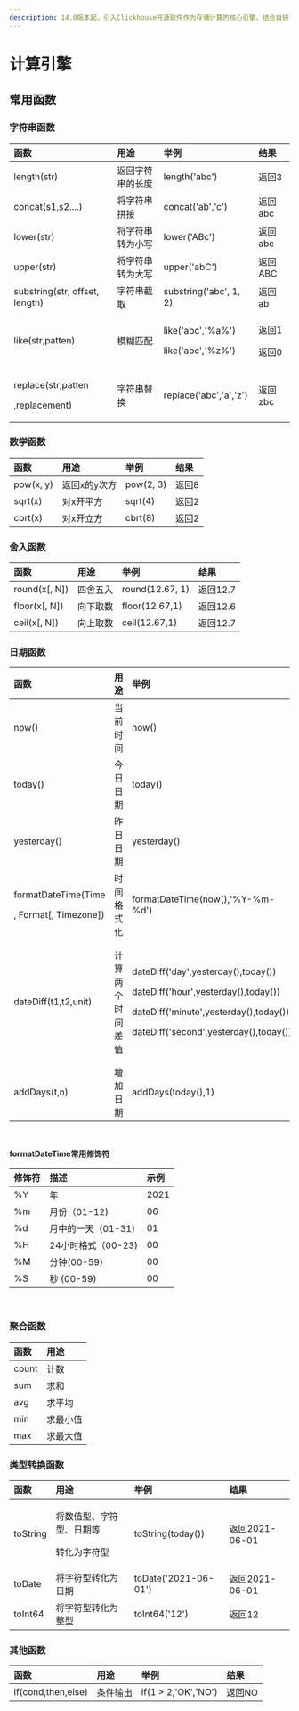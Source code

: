 ```yaml
---
description: 14.0版本起，引入Clickhouse开源软件作为存储计算的核心引擎，结合自研高性能算法，进一步提升查询效率。
---
```


# 计算引擎

## 常用函数

### 字符串函数

<table>
  <thead>
    <tr>
      <th style="text-align:left">&#x51FD;&#x6570;</th>
      <th style="text-align:left">&#x7528;&#x9014;</th>
      <th style="text-align:left">&#x4E3E;&#x4F8B;</th>
      <th style="text-align:left">&#x7ED3;&#x679C;</th>
    </tr>
  </thead>
  <tbody>
    <tr>
      <td style="text-align:left">length(str)</td>
      <td style="text-align:left">&#x8FD4;&#x56DE;&#x5B57;&#x7B26;&#x4E32;&#x7684;&#x957F;&#x5EA6;</td>
      <td
      style="text-align:left">length(&apos;abc&apos;)</td>
        <td style="text-align:left">&#x8FD4;&#x56DE;3</td>
    </tr>
    <tr>
      <td style="text-align:left">concat(s1,s2....)</td>
      <td style="text-align:left">&#x5C06;&#x5B57;&#x7B26;&#x4E32;&#x62FC;&#x63A5;</td>
      <td style="text-align:left">concat(&apos;ab&apos;,&apos;c&apos;)</td>
      <td style="text-align:left">&#x8FD4;&#x56DE;abc</td>
    </tr>
    <tr>
      <td style="text-align:left">lower(str)</td>
      <td style="text-align:left">&#x5C06;&#x5B57;&#x7B26;&#x4E32;&#x8F6C;&#x4E3A;&#x5C0F;&#x5199;</td>
      <td
      style="text-align:left">lower(&apos;ABc&apos;)</td>
        <td style="text-align:left">&#x8FD4;&#x56DE;abc</td>
    </tr>
    <tr>
      <td style="text-align:left">upper(str)</td>
      <td style="text-align:left">&#x5C06;&#x5B57;&#x7B26;&#x4E32;&#x8F6C;&#x4E3A;&#x5927;&#x5199;</td>
      <td
      style="text-align:left">upper(&apos;abC&apos;)</td>
        <td style="text-align:left">&#x8FD4;&#x56DE;ABC</td>
    </tr>
    <tr>
      <td style="text-align:left">substring(str, offset, length)</td>
      <td style="text-align:left">&#x5B57;&#x7B26;&#x4E32;&#x622A;&#x53D6;</td>
      <td style="text-align:left">substring(&apos;abc&apos;, 1, 2)</td>
      <td style="text-align:left">&#x8FD4;&#x56DE;ab</td>
    </tr>
    <tr>
      <td style="text-align:left">like(str,patten)</td>
      <td style="text-align:left">&#x6A21;&#x7CCA;&#x5339;&#x914D;</td>
      <td style="text-align:left">
        <p>like(&apos;abc&apos;,&apos;%a%&apos;)</p>
        <p>like(&apos;abc&apos;,&apos;%z%&apos;)</p>
      </td>
      <td style="text-align:left">
        <p>&#x8FD4;&#x56DE;1</p>
        <p>&#x8FD4;&#x56DE;0</p>
      </td>
    </tr>
    <tr>
      <td style="text-align:left">
        <p>replace(str,patten</p>
        <p>,replacement)</p>
      </td>
      <td style="text-align:left">&#x5B57;&#x7B26;&#x4E32;&#x66FF;&#x6362;</td>
      <td style="text-align:left">replace(&apos;abc&apos;,&apos;a&apos;,&apos;z&apos;)</td>
      <td style="text-align:left">&#x8FD4;&#x56DE;zbc</td>
    </tr>
  </tbody>
</table>

### 数学函数

| 函数 | 用途 | 举例 | 结果 |
| :--- | :--- | :--- | :--- |
| pow\(x, y\) | 返回x的y次方 | pow\(2, 3\) | 返回8 |
| sqrt\(x\) | 对x开平方 | sqrt\(4\) | 返回2 |
| cbrt\(x\) | 对x开立方 | cbrt\(8\) | 返回2 |

### 舍入函数

| 函数 | 用途 | 举例 | 结果 |
| :--- | :--- | :--- | :--- |
| round\(x\[, N\]\) | 四舍五入 | round\(12.67, 1\) | 返回12.7 |
| floor\(x\[, N\]\) | 向下取数 | floor\(12.67,1\) | 返回12.6 |
| ceil\(x\[, N\]\) | 向上取数 | ceil\(12.67,1\) | 返回12.7 |

### 日期函数

<table>
  <thead>
    <tr>
      <th style="text-align:left">&#x51FD;&#x6570;</th>
      <th style="text-align:left">&#x7528;&#x9014;</th>
      <th style="text-align:left">&#x4E3E;&#x4F8B;</th>
      <th style="text-align:left">&#x7ED3;&#x679C;</th>
    </tr>
  </thead>
  <tbody>
    <tr>
      <td style="text-align:left">now()</td>
      <td style="text-align:left">&#x5F53;&#x524D;&#x65F6;&#x95F4;</td>
      <td style="text-align:left">now()</td>
      <td style="text-align:left">&#x8FD4;&#x56DE;2021-06-01 00:00:00</td>
    </tr>
    <tr>
      <td style="text-align:left">today()</td>
      <td style="text-align:left">&#x4ECA;&#x65E5;&#x65E5;&#x671F;</td>
      <td style="text-align:left">today()</td>
      <td style="text-align:left">&#x8FD4;&#x56DE;2021-06-01</td>
    </tr>
    <tr>
      <td style="text-align:left">yesterday()</td>
      <td style="text-align:left">&#x6628;&#x65E5;&#x65E5;&#x671F;</td>
      <td style="text-align:left">yesterday()</td>
      <td style="text-align:left">&#x8FD4;&#x56DE;2021-05-31</td>
    </tr>
    <tr>
      <td style="text-align:left">
        <p>formatDateTime(Time</p>
        <p>, Format[, Timezone])</p>
      </td>
      <td style="text-align:left">&#x65F6;&#x95F4;&#x683C;&#x5F0F;&#x5316;</td>
      <td style="text-align:left">formatDateTime(now(),&apos;%Y-%m-%d&apos;)</td>
      <td style="text-align:left">&#x8FD4;&#x56DE;2021-06-01</td>
    </tr>
    <tr>
      <td style="text-align:left">dateDiff(t1,t2,unit)</td>
      <td style="text-align:left">&#x8BA1;&#x7B97;&#x4E24;&#x4E2A;&#x65F6;&#x95F4;&#x5DEE;&#x503C;</td>
      <td
      style="text-align:left">
        <p>dateDiff(&apos;day&apos;,yesterday(),today())</p>
        <p>dateDiff(&apos;hour&apos;,yesterday(),today())</p>
        <p>dateDiff(&apos;minute&apos;,yesterday(),today())</p>
        <p>dateDiff(&apos;second&apos;,yesterday(),today())</p>
        </td>
        <td style="text-align:left">
          <p>&#x8FD4;&#x56DE;1</p>
          <p>&#x8FD4;&#x56DE;24</p>
          <p>&#x8FD4;&#x56DE;1440</p>
          <p>&#x8FD4;&#x56DE;86400</p>
        </td>
    </tr>
    <tr>
      <td style="text-align:left">addDays(t,n)</td>
      <td style="text-align:left">&#x589E;&#x52A0;&#x65E5;&#x671F;</td>
      <td style="text-align:left">addDays(today(),1)</td>
      <td style="text-align:left">&#x8FD4;&#x56DE;2021-06-02</td>
    </tr>
  </tbody>
</table>

​

**formatDateTime常用修饰符**

| 修饰符 | 描述 | 示例 |
| :--- | :--- | :--- |
| %Y | 年 | 2021 |
| %m | 月份（01-12\) | 06 |
| %d | 月中的一天（01-31\) | 01 |
| %H | 24小时格式（00-23\) | 00 |
| %M | 分钟\(00-59\) | 00 |
| %S | 秒 \(00-59\) | 00 |

​​

### 聚合函数

| 函数 | 用途 |
| :--- | :--- |
| count | 计数 |
| sum | 求和 |
| avg | 求平均 |
| min | 求最小值 |
| max | 求最大值 |



### 类型转换函数

<table>
  <thead>
    <tr>
      <th style="text-align:left">&#x51FD;&#x6570;</th>
      <th style="text-align:left">&#x7528;&#x9014;</th>
      <th style="text-align:left">&#x4E3E;&#x4F8B;</th>
      <th style="text-align:left">&#x7ED3;&#x679C;</th>
    </tr>
  </thead>
  <tbody>
    <tr>
      <td style="text-align:left">toString</td>
      <td style="text-align:left">
        <p>&#x5C06;&#x6570;&#x503C;&#x578B;&#x3001;&#x5B57;&#x7B26;&#x578B;&#x3001;&#x65E5;&#x671F;&#x7B49;</p>
        <p>&#x8F6C;&#x5316;&#x4E3A;&#x5B57;&#x7B26;&#x578B;</p>
      </td>
      <td style="text-align:left">toString(today())</td>
      <td style="text-align:left">&#x8FD4;&#x56DE;2021-06-01</td>
    </tr>
    <tr>
      <td style="text-align:left">toDate</td>
      <td style="text-align:left">&#x5C06;&#x5B57;&#x7B26;&#x578B;&#x8F6C;&#x5316;&#x4E3A;&#x65E5;&#x671F;</td>
      <td
      style="text-align:left">toDate(&apos;2021-06-01&apos;)</td>
        <td style="text-align:left">&#x8FD4;&#x56DE;2021-06-01</td>
    </tr>
    <tr>
      <td style="text-align:left">toInt64</td>
      <td style="text-align:left">&#x5C06;&#x5B57;&#x7B26;&#x578B;&#x8F6C;&#x5316;&#x4E3A;&#x6574;&#x578B;</td>
      <td
      style="text-align:left">toInt64(&apos;12&apos;)</td>
        <td style="text-align:left">&#x8FD4;&#x56DE;12</td>
    </tr>
  </tbody>
</table>

### 其他函数

| 函数 | 用途 | 举例 | 结果 |
| :--- | :--- | :--- | :--- |
| if\(cond,then,else\) | 条件输出 | if\(1 &gt; 2,'OK','NO'\) | 返回NO |



